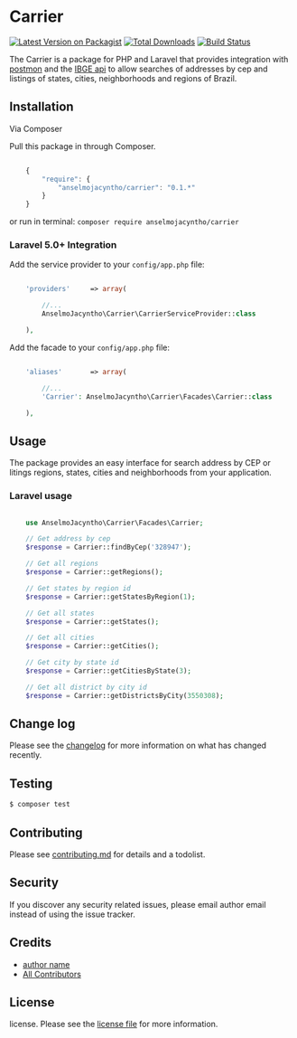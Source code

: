 # Carrier

[![Latest Version on Packagist][ico-version]][link-packagist]
[![Total Downloads][ico-downloads]][link-downloads]
[![Build Status][ico-travis]][link-travis]

The Carrier is a package for PHP and Laravel that provides integration with [postmon](https://postmon.com.br/) and the [IBGE api](https://servicodados.ibge.gov.br/api/docs/localidades?versao=1) to allow searches of addresses by cep and listings of states, cities, neighborhoods and regions of Brazil.

## Installation

Via Composer

Pull this package in through Composer.

```js

    {
        "require": {
            "anselmojacyntho/carrier": "0.1.*"
        }
    }

```

or run in terminal:
`composer require anselmojacyntho/carrier`

### Laravel 5.0+ Integration

Add the service provider to your `config/app.php` file:

```php

    'providers'     => array(

        //...        
        AnselmoJacyntho\Carrier\CarrierServiceProvider::class

    ),

```

Add the facade to your `config/app.php` file:

```php

    'aliases'       => array(

        //...        
        'Carrier': AnselmoJacyntho\Carrier\Facades\Carrier::class

    ),

```

## Usage

The package provides an easy interface for search address by CEP or litings regions, states, cities and neighborhoods from your application. 

### Laravel usage

```php

    use AnselmoJacyntho\Carrier\Facades\Carrier;

    // Get address by cep
    $response = Carrier::findByCep('328947');

    // Get all regions
    $response = Carrier::getRegions();

    // Get states by region id
    $response = Carrier::getStatesByRegion(1);

    // Get all states
    $response = Carrier::getStates();

    // Get all cities
    $response = Carrier::getCities();

    // Get city by state id
    $response = Carrier::getCitiesByState(3);

    // Get all district by city id
    $response = Carrier::getDistrictsByCity(3550308);

```

## Change log

Please see the [changelog](changelog.md) for more information on what has changed recently.

## Testing

``` bash
$ composer test
```

## Contributing

Please see [contributing.md](contributing.md) for details and a todolist.

## Security

If you discover any security related issues, please email author email instead of using the issue tracker.

## Credits

- [author name][link-author]
- [All Contributors][link-contributors]

## License

license. Please see the [license file](license.md) for more information.

[ico-version]: https://img.shields.io/packagist/v/anselmojacyntho/carrier.svg?style=flat-square
[ico-downloads]: https://img.shields.io/packagist/dt/anselmojacyntho/carrier.svg?style=flat-square
[ico-travis]: https://img.shields.io/travis/anselmojacyntho/carrier/master.svg?style=flat-square
[ico-styleci]: https://styleci.io/repos/12345678/shield

[link-packagist]: https://packagist.org/packages/anselmojacyntho/carrier
[link-downloads]: https://packagist.org/packages/anselmojacyntho/carrier
[link-travis]: https://travis-ci.org/anselmojacyntho/carrier
[link-styleci]: https://styleci.io/repos/12345678
[link-author]: https://github.com/anselmojacyntho
[link-contributors]: ../../contributors

